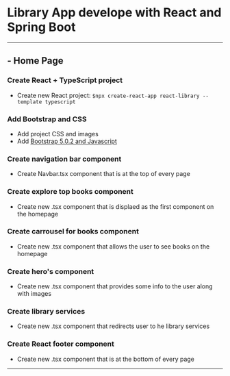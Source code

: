 # Library App develope with React and Spring Boot

---

## - Home Page

### Create React + TypeScript project
* Create new React project: `$npx create-react-app react-library --template typescript`

### Add Bootstrap and CSS
* Add project CSS and images
* Add [Bootstrap 5.0.2 and Javascript](https://getbootstrap.com/docs/5.0/getting-started/introduction/)

### Create navigation bar component
* Create Navbar.tsx component that is at the top of every page

### Create explore top books component 
* Create new .tsx component that is displaed as the first component on the homepage

### Create carrousel for books component
* Create new .tsx component that allows the user to see books on the homepage

### Create hero's component
* Create new .tsx component that provides some info to the user along with images

### Create library services 
* Create new .tsx component that redirects user to he library services

### Create React footer component
* Create new .tsx component that is at the bottom of every page

---
